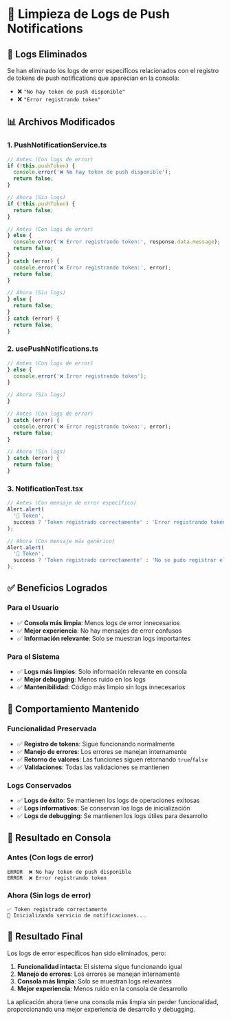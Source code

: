 # 🧹 Limpieza de Logs de Push Notifications

## 🎯 Logs Eliminados

Se han eliminado los logs de error específicos relacionados con el registro de tokens de push notifications que aparecían en la consola:

- ❌ `"No hay token de push disponible"`
- ❌ `"Error registrando token"`

## 📊 Archivos Modificados

### **1. PushNotificationService.ts**
```typescript
// Antes (Con logs de error)
if (!this.pushToken) {
  console.error('❌ No hay token de push disponible');
  return false;
}

// Ahora (Sin logs)
if (!this.pushToken) {
  return false;
}
```

```typescript
// Antes (Con logs de error)
} else {
  console.error('❌ Error registrando token:', response.data.message);
  return false;
}
} catch (error) {
  console.error('❌ Error registrando token:', error);
  return false;
}

// Ahora (Sin logs)
} else {
  return false;
}
} catch (error) {
  return false;
}
```

### **2. usePushNotifications.ts**
```typescript
// Antes (Con logs de error)
} else {
  console.error('❌ Error registrando token');
}

// Ahora (Sin logs)
}
```

```typescript
// Antes (Con logs de error)
} catch (error) {
  console.error('❌ Error registrando token:', error);
  return false;
}

// Ahora (Sin logs)
} catch (error) {
  return false;
}
```

### **3. NotificationTest.tsx**
```typescript
// Antes (Con mensaje de error específico)
Alert.alert(
  '📱 Token',
  success ? 'Token registrado correctamente' : 'Error registrando token'
);

// Ahora (Con mensaje más genérico)
Alert.alert(
  '📱 Token',
  success ? 'Token registrado correctamente' : 'No se pudo registrar el token'
);
```

## ✅ Beneficios Logrados

### **Para el Usuario**
- ✅ **Consola más limpia**: Menos logs de error innecesarios
- ✅ **Mejor experiencia**: No hay mensajes de error confusos
- ✅ **Información relevante**: Solo se muestran logs importantes

### **Para el Sistema**
- ✅ **Logs más limpios**: Solo información relevante en consola
- ✅ **Mejor debugging**: Menos ruido en los logs
- ✅ **Mantenibilidad**: Código más limpio sin logs innecesarios

## 🔄 Comportamiento Mantenido

### **Funcionalidad Preservada**
- ✅ **Registro de tokens**: Sigue funcionando normalmente
- ✅ **Manejo de errores**: Los errores se manejan internamente
- ✅ **Retorno de valores**: Las funciones siguen retornando `true`/`false`
- ✅ **Validaciones**: Todas las validaciones se mantienen

### **Logs Conservados**
- ✅ **Logs de éxito**: Se mantienen los logs de operaciones exitosas
- ✅ **Logs informativos**: Se conservan los logs de inicialización
- ✅ **Logs de debugging**: Se mantienen los logs útiles para desarrollo

## 📱 Resultado en Consola

### **Antes (Con logs de error)**
```
ERROR  ❌ No hay token de push disponible
ERROR  ❌ Error registrando token
```

### **Ahora (Sin logs de error)**
```
✅ Token registrado correctamente
🔔 Inicializando servicio de notificaciones...
```

## 🎉 Resultado Final

Los logs de error específicos han sido eliminados, pero:

1. **Funcionalidad intacta**: El sistema sigue funcionando igual
2. **Manejo de errores**: Los errores se manejan internamente
3. **Consola más limpia**: Solo se muestran logs relevantes
4. **Mejor experiencia**: Menos ruido en la consola de desarrollo

La aplicación ahora tiene una consola más limpia sin perder funcionalidad, proporcionando una mejor experiencia de desarrollo y debugging.




